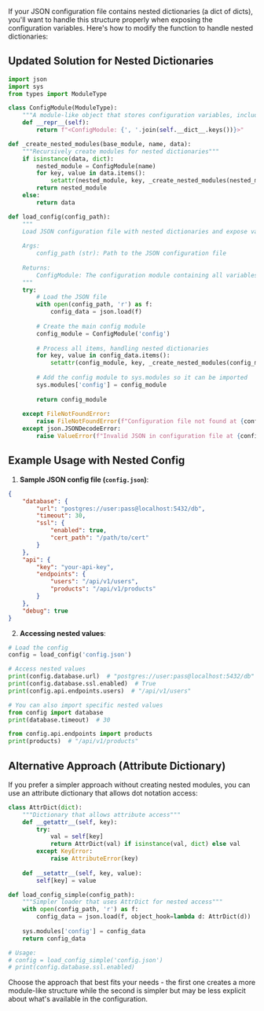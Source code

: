 If your JSON configuration file contains nested dictionaries (a dict of dicts), you'll want to handle this structure properly when exposing the configuration variables. Here's how to modify the function to handle nested dictionaries:

## Updated Solution for Nested Dictionaries

```python
import json
import sys
from types import ModuleType

class ConfigModule(ModuleType):
    """A module-like object that stores configuration variables, including nested ones"""
    def __repr__(self):
        return f"<ConfigModule: {', '.join(self.__dict__.keys())}>"

def _create_nested_modules(base_module, name, data):
    """Recursively create modules for nested dictionaries"""
    if isinstance(data, dict):
        nested_module = ConfigModule(name)
        for key, value in data.items():
            setattr(nested_module, key, _create_nested_modules(nested_module, key, value))
        return nested_module
    else:
        return data

def load_config(config_path):
    """
    Load JSON configuration file with nested dictionaries and expose variables globally.
    
    Args:
        config_path (str): Path to the JSON configuration file
        
    Returns:
        ConfigModule: The configuration module containing all variables
    """
    try:
        # Load the JSON file
        with open(config_path, 'r') as f:
            config_data = json.load(f)
        
        # Create the main config module
        config_module = ConfigModule('config')
        
        # Process all items, handling nested dictionaries
        for key, value in config_data.items():
            setattr(config_module, key, _create_nested_modules(config_module, key, value))
        
        # Add the config module to sys.modules so it can be imported
        sys.modules['config'] = config_module
        
        return config_module
        
    except FileNotFoundError:
        raise FileNotFoundError(f"Configuration file not found at {config_path}")
    except json.JSONDecodeError:
        raise ValueError(f"Invalid JSON in configuration file at {config_path}")
```

## Example Usage with Nested Config

1. **Sample JSON config file (`config.json`)**:
```json
{
    "database": {
        "url": "postgres://user:pass@localhost:5432/db",
        "timeout": 30,
        "ssl": {
            "enabled": true,
            "cert_path": "/path/to/cert"
        }
    },
    "api": {
        "key": "your-api-key",
        "endpoints": {
            "users": "/api/v1/users",
            "products": "/api/v1/products"
        }
    },
    "debug": true
}
```

2. **Accessing nested values**:
```python
# Load the config
config = load_config('config.json')

# Access nested values
print(config.database.url)  # "postgres://user:pass@localhost:5432/db"
print(config.database.ssl.enabled)  # True
print(config.api.endpoints.users)  # "/api/v1/users"

# You can also import specific nested values
from config import database
print(database.timeout)  # 30

from config.api.endpoints import products
print(products)  # "/api/v1/products"
```

## Alternative Approach (Attribute Dictionary)

If you prefer a simpler approach without creating nested modules, you can use an attribute dictionary that allows dot notation access:

```python
class AttrDict(dict):
    """Dictionary that allows attribute access"""
    def __getattr__(self, key):
        try:
            val = self[key]
            return AttrDict(val) if isinstance(val, dict) else val
        except KeyError:
            raise AttributeError(key)
    
    def __setattr__(self, key, value):
        self[key] = value

def load_config_simple(config_path):
    """Simpler loader that uses AttrDict for nested access"""
    with open(config_path, 'r') as f:
        config_data = json.load(f, object_hook=lambda d: AttrDict(d))
    
    sys.modules['config'] = config_data
    return config_data

# Usage:
# config = load_config_simple('config.json')
# print(config.database.ssl.enabled)
```

Choose the approach that best fits your needs - the first one creates a more module-like structure while the second is simpler but may be less explicit about what's available in the configuration.
